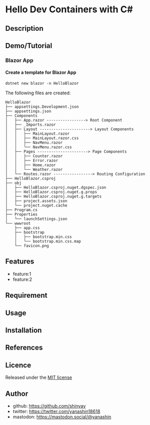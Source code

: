 # Hello Dev Containers with C#

## Description

## Demo/Tutorial

### Blazor App

#### Create a template for Blazor App

```shell
dotnet new blazor -n HelloBlazor
```

The following files are created:

```shell
HelloBlazor
├── appsettings.Development.json
├── appsettings.json
├── Components
│   ├── App.razor -----------------> Root Component
│   ├── _Imports.razor
│   ├── Layout ----------------------> Layout Components
│   │   ├── MainLayout.razor
│   │   ├── MainLayout.razor.css
│   │   ├── NavMenu.razor
│   │   └── NavMenu.razor.css
│   ├── Pages ----------------------> Page Components
│   │   ├── Counter.razor
│   │   ├── Error.razor
│   │   ├── Home.razor
│   │   └── Weather.razor
│   └── Routes.razor -----------------> Routing Configuration
├── HelloBlazor.csproj
├── obj
│   ├── HelloBlazor.csproj.nuget.dgspec.json
│   ├── HelloBlazor.csproj.nuget.g.props
│   ├── HelloBlazor.csproj.nuget.g.targets
│   ├── project.assets.json
│   └── project.nuget.cache
├── Program.cs
├── Properties
│   └── launchSettings.json
└── wwwroot
    ├── app.css
    ├── bootstrap
    │   ├── bootstrap.min.css
    │   └── bootstrap.min.css.map
    └── favicon.png
```

## Features

- feature:1
- feature:2

## Requirement

## Usage

## Installation

## References

## Licence

Released under the [MIT license](https://gist.githubusercontent.com/shinyay/56e54ee4c0e22db8211e05e70a63247e/raw/f3ac65a05ed8c8ea70b653875ccac0c6dbc10ba1/LICENSE)

## Author

- github: <https://github.com/shinyay>
- twitter: <https://twitter.com/yanashin18618>
- mastodon: <https://mastodon.social/@yanashin>
